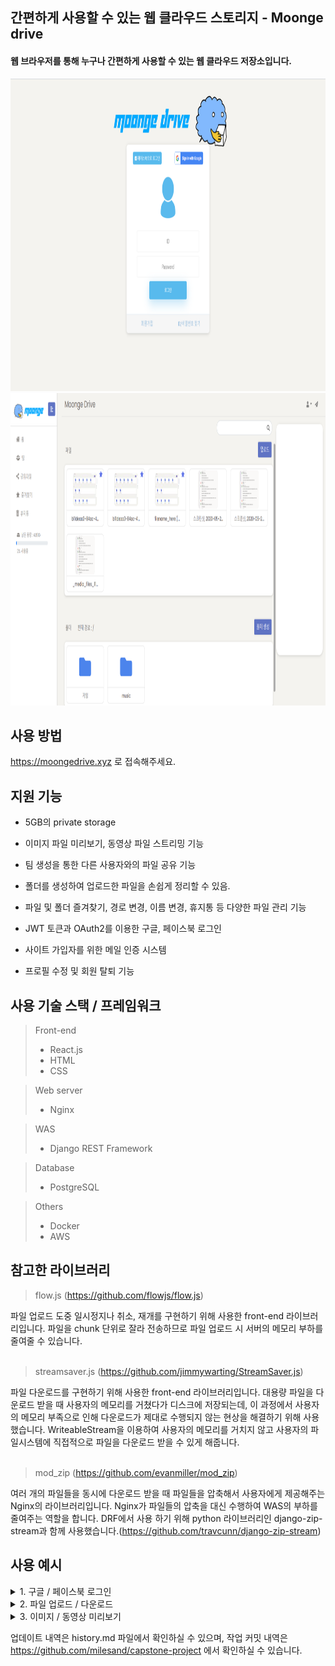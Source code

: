 
간편하게 사용할 수 있는 웹 클라우드 스토리지 - Moonge drive
----------------------------------------------------------

#### 웹 브라우저를 통해 누구나 간편하게 사용할 수 있는 웹 클라우드 저장소입니다. 
<img src="img/readme/메인.png" height="500px" alt="login"></img><br/>
<img src="img/readme/메인 2.png" height="500px" alt="main"></img><br/>      


사용 방법
----------
https://moongedrive.xyz 로 접속해주세요.

지원 기능
----------
* 5GB의 private storage

* 이미지 파일 미리보기, 동영상 파일 스트리밍 기능

* 팀 생성을 통한 다른 사용자와의 파일 공유 기능

* 폴더를 생성하여 업로드한 파일을 손쉽게 정리할 수 있음.

* 파일 및 폴더 즐겨찾기, 경로 변경, 이름 변경, 휴지통 등 다양한 파일 관리 기능

* JWT 토큰과 OAuth2를 이용한 구글, 페이스북 로그인

* 사이트 가입자를 위한 메일 인증 시스템 

* 프로필 수정 및 회원 탈퇴 기능


사용 기술 스택 / 프레임워크
--------------
> Front-end
  > * React.js
  > * HTML
  > * CSS

> Web server
  > * Nginx

> WAS
  > * Django REST Framework

> Database
  > * PostgreSQL

> Others
  > * Docker
  > * AWS
  
참고한 라이브러리
-------------
> flow.js (https://github.com/flowjs/flow.js)

  파일 업로드 도중 일시정지나 취소, 재개를 구현하기 위해 사용한 front-end 라이브러리입니다. 파일을 chunk 단위로 잘라 전송하므로 파일 업로드 시 서버의 메모리 부하를 줄여줄 수 있습니다. 
      <br></br>
      
> streamsaver.js (https://github.com/jimmywarting/StreamSaver.js)

  파일 다운로드를 구현하기 위해 사용한 front-end 라이브러리입니다. 대용량 파일을 다운로드 받을 때 사용자의 메모리를 거쳤다가 디스크에 저장되는데, 이 과정에서 사용자의 메모리 부족으로 인해 다운로드가 제대로 수행되지 않는 현상을 해결하기 위해 사용했습니다. WriteableStream을 이용하여 사용자의 메모리를 거치지 않고 사용자의 파일시스템에 직접적으로 파일을 다운로드 받을 수 있게 해줍니다.
     <br></br>

> mod_zip (https://github.com/evanmiller/mod_zip) 

  여러 개의 파일들을 동시에 다운로드 받을 때 파일들을 압축해서 사용자에게 제공해주는 Nginx의 라이브러리입니다. Nginx가 파일들의 압축을 대신 수행하여 WAS의 부하를 줄여주는 역할을 합니다. DRF에서 사용
  하기 위해 python 라이브러리인 django-zip-stream과 함께 사용했습니다.(https://github.com/travcunn/django-zip-stream)

                                                      
사용 예시
-------------
<details>
<summary>1. 구글 / 페이스북 로그인</summary>
<div markdown="1">
<img src="img/readme/구글 로그인.gif" height="400px" alt="googleLogin"></img><br/>
<img src="img/readme/페이스북 로그인.gif" height="400px" alt="facebookLogin"></img><br/>
</div>
</details>

<details>
<summary>2. 파일 업로드 / 다운로드</summary>
<div markdown="1">
<img src="img/readme/업로드.gif" height="400px" alt="upload"></img><br/>
<img src="img/readme/다운로드.gif" height="400px" alt="download"></img><br/>
</div>
</details>

<details>
<summary>3. 이미지 / 동영상 미리보기</summary>
<div markdown="1">
<img src="img/readme/이미지 미리보기.png" height="300px" alt="image-priview"></img><br/>
<img src="img/readme/동영상 스트리밍.gif" height="400px" alt="video-streaming"></img><br/>
</div>
</details>

업데이트 내역은 history.md 파일에서 확인하실 수 있으며, 작업 커밋 내역은 https://github.com/milesand/capstone-project 에서 확인하실 수 있습니다.
